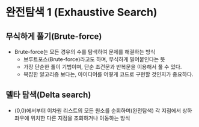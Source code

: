 # 완전탐색 1 (Exhaustive Search)

## 무식하게 풀기(Brute-force)

* Brute-force는 모든 경우의 수를 탐색하여 문제를 해결하는 방식
  * 브루트포스(Brute-force)라고도 하며, 무식하게 밀어붙인다는 뜻
  * 가장 단순한 풀이 기법이며, 단순 조건문과 반복문을 이용해서 풀 수 있다.
  * 복잡한 알고리즘 보다는, 아이디어를 어떻게 코드로 구현할 것인지가 중요하다.









## 델타 탐색(Delta search)

* (0,0)에서부터 이차원 리스트의 모든 원소를 순회하며(완전탐색) 각 지점에서 상하좌우에 위치한 다른 지점을 조회하거나 이동하는 방식

